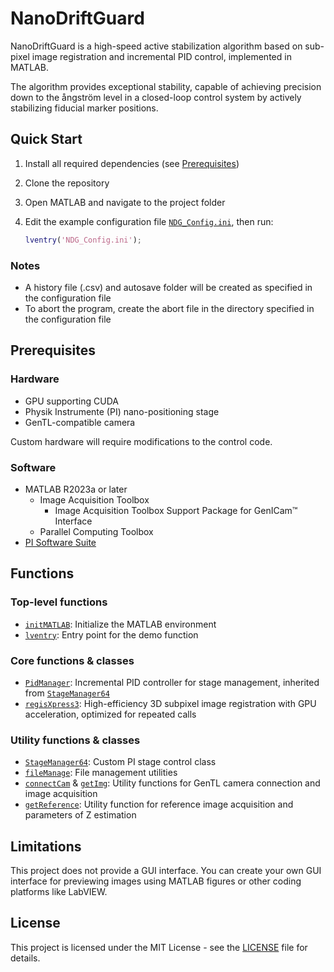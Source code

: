 # NanoDriftGuard

NanoDriftGuard is a high-speed active stabilization algorithm based on sub-pixel image registration and incremental PID control, implemented in MATLAB.

The algorithm provides exceptional stability, capable of achieving precision down to the ångström level in a closed-loop control system by actively stabilizing fiducial marker positions.

## Quick Start

1. Install all required dependencies (see [Prerequisites](#prerequisites))
2. Clone the repository
3. Open MATLAB and navigate to the project folder
4. Edit the example configuration file [`NDG_Config.ini`](NDG_Config.ini), then run:

    ```matlab
    lventry('NDG_Config.ini');
    ```

### Notes

- A history file (.csv) and autosave folder will be created as specified in the configuration file
- To abort the program, create the abort file in the directory specified in the configuration file

## Prerequisites

### Hardware

- GPU supporting CUDA
- Physik Instrumente (PI) nano-positioning stage
- GenTL-compatible camera

Custom hardware will require modifications to the control code.

### Software

- MATLAB R2023a or later
  - Image Acquisition Toolbox
    - Image Acquisition Toolbox Support Package for GenICam™ Interface
  - Parallel Computing Toolbox
- [PI Software Suite](https://www.physikinstrumente.com/en/products/software-suite)

## Functions

### Top-level functions

- [`initMATLAB`](./initMATLAB.m): Initialize the MATLAB environment
- [`lventry`](./lventry.m): Entry point for the demo function

### Core functions & classes

- [`PidManager`](./Utils/PidManager.m): Incremental PID controller for stage management, inherited from [`StageManager64`](./Utils/StageManager64.m)
- [`regisXpress3`](./Utils/regisXpress3.m): High-efficiency 3D subpixel image registration with GPU acceleration, optimized for repeated calls

### Utility functions & classes

- [`StageManager64`](./Utils/StageManager64.m): Custom PI stage control class
- [`fileManage`](./Utils/fileManage.m): File management utilities
- [`connectCam`](./Utils/connectCam.m) & [`getImg`](./Utils/getImg.m): Utility functions for GenTL camera connection and image acquisition
- [`getReference`](./Utils/getReference.m): Utility function for reference image acquisition and parameters of Z estimation

## Limitations

This project does not provide a GUI interface. You can create your own GUI interface for previewing images using MATLAB figures or other coding platforms like LabVIEW.

## License

This project is licensed under the MIT License - see the [LICENSE](./LICENSE) file for details.
